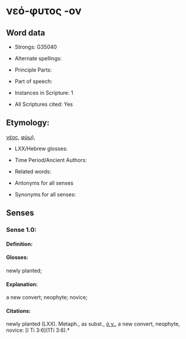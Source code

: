 # νεό-φυτος -ον

<!-- Status: S2=NeedsEdits -->
<!-- Lexica used for edits:   -->

## Word data

* Strongs: G35040

* Alternate spellings:



* Principle Parts: 


* Part of speech: 


* Instances in Scripture: 1

* All Scriptures cited: Yes

## Etymology: 

[νέος](), [φύω]()),

* LXX/Hebrew glosses: 


* Time Period/Ancient Authors: 


* Related words: 

* Antonyms for all senses

* Synonyms for all senses: 


## Senses 


### Sense  1.0: 

#### Definition: 

#### Glosses: 

newly planted; 

#### Explanation: 

a new convert; 
neophyte; 
novice; 

#### Citations: 

newly planted (LXX). Metaph., as subst., [ὁ ν.](), a new convert, neophyte, novice: [I Ti 3:6](1Ti 3:6).†

